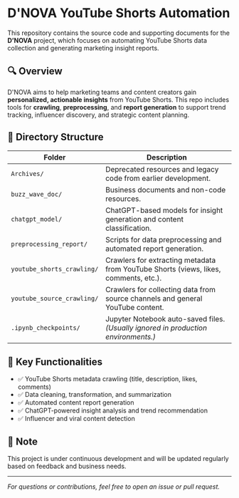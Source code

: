 # D'NOVA YouTube Shorts Automation

This repository contains the source code and supporting documents for the **D’NOVA** project, which focuses on automating YouTube Shorts data collection and generating marketing insight reports.

## 🔍 Overview

D'NOVA aims to help marketing teams and content creators gain **personalized, actionable insights** from YouTube Shorts. This repo includes tools for **crawling**, **preprocessing**, and **report generation** to support trend tracking, influencer discovery, and strategic content planning.

## 📁 Directory Structure

| Folder | Description |
|--------|-------------|
| `Archives/` | Deprecated resources and legacy code from earlier development. |
| `buzz_wave_doc/` | Business documents and non-code resources. |
| `chatgpt_model/` | ChatGPT-based models for insight generation and content classification. |
| `preprocessing_report/` | Scripts for data preprocessing and automated report generation. |
| `youtube_shorts_crawling/` | Crawlers for extracting metadata from YouTube Shorts (views, likes, comments, etc.). |
| `youtube_source_crawling/` | Crawlers for collecting data from source channels and general YouTube content. |
| `.ipynb_checkpoints/` | Jupyter Notebook auto-saved files. *(Usually ignored in production environments.)* |

## 🚀 Key Functionalities

- ✅ YouTube Shorts metadata crawling (title, description, likes, comments)
- ✅ Data cleaning, transformation, and summarization
- ✅ Automated content report generation
- ✅ ChatGPT-powered insight analysis and trend recommendation
- ✅ Influencer and viral content detection

## 📌 Note

This project is under continuous development and will be updated regularly based on feedback and business needs.

---

*For questions or contributions, feel free to open an issue or pull request.*
